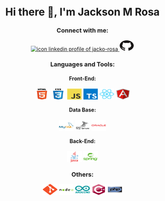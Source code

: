 <h1 align="center">Hi there 👋, I'm Jackson M Rosa</h1>

<section align="center">
    <h3 align="center">Connect with me:</h3>
    <p>
        <a align="center" href="https://www.linkedin.com/in/jackson-machado-rosa-7246a6131/">
            <img height="30" width="40"
                 src="https://cdn.jsdelivr.net/npm/simple-icons@3.0.1/icons/linkedin.svg"
                 alt="icon linkedin profile of jacko-rosa" title="linkedin profile of jacko-rosa"/>
        </a>
        <a align="center" href="https://github.com/jacko-rosa">
            <img  height="30" width="40"
                 src="https://raw.githubusercontent.com/devicons/devicon/9f4f5cdb393299a81125eb5127929ea7bfe42889/icons/github/github-original.svg"
                 alt="icon Github profile of jacko-rosa" title="Github profile of jacko-rosa"/>
        </a>
    </p>
</section>

<section align="center">
    <h3 align="center">Languages and Tools:</h3>
    <div align="center">
        <h4 align="center">Front-End:</h4>
        <img align="center" height="30" width="40"
             src="https://raw.githubusercontent.com/devicons/devicon/9f4f5cdb393299a81125eb5127929ea7bfe42889/icons/html5/html5-original-wordmark.svg"
             alt="icon html5" title="html5"/>
        <img align="center" height="30" width="40"
             src="https://raw.githubusercontent.com/devicons/devicon/9f4f5cdb393299a81125eb5127929ea7bfe42889/icons/css3/css3-original-wordmark.svg"
             alt="icon css3" title="css3"/>
        <img align="center" height="30" width="40"
             src="https://raw.githubusercontent.com/devicons/devicon/9f4f5cdb393299a81125eb5127929ea7bfe42889/icons/javascript/javascript-original.svg"
             alt="icon javascript" title="javascript"/>
        <img align="center" height="30" width="40"
             src="https://raw.githubusercontent.com/devicons/devicon/9f4f5cdb393299a81125eb5127929ea7bfe42889/icons/typescript/typescript-original.svg"
             alt="icon typescript" title="typescript"/>
        <img align="center" height="30" width="40"
             src="https://raw.githubusercontent.com/devicons/devicon/9f4f5cdb393299a81125eb5127929ea7bfe42889/icons/react/react-original.svg"
             alt="icon react" title="react"/>
        <img align="center" height="30" width="40"
             src="https://raw.githubusercontent.com/devicons/devicon/9f4f5cdb393299a81125eb5127929ea7bfe42889/icons/angularjs/angularjs-original.svg"
             alt="icon angular7" title="angular7"/>
    </div>
    <div align="center">
        <h4 align="center">Data Base:</h4>
        <img align="center" height="30" width="40"
             src="https://raw.githubusercontent.com/devicons/devicon/9f4f5cdb393299a81125eb5127929ea7bfe42889/icons/mysql/mysql-original-wordmark.svg"
             alt="icon mysql" title="mysql"/>
        <img align="center" height="30" width="40"
             src="https://raw.githubusercontent.com/devicons/devicon/9f4f5cdb393299a81125eb5127929ea7bfe42889/icons/microsoftsqlserver/microsoftsqlserver-plain-wordmark.svg"
             alt="icon sqlServer" title="sqlServer"/>
        <img align="center" height="30" width="40"
             src="https://raw.githubusercontent.com/devicons/devicon/9f4f5cdb393299a81125eb5127929ea7bfe42889/icons/oracle/oracle-original.svg"
             alt="icon oracle" title="oracle"/>
    </div>
    <div align="center">
        <h4>Back-End:</h4>
        <img align="center" height="30" width="40"
             src="https://raw.githubusercontent.com/devicons/devicon/9f4f5cdb393299a81125eb5127929ea7bfe42889/icons/java/java-original-wordmark.svg"
             alt="icon java" title="java"/>
        <img align="center" height="30" width="40"
             src="https://raw.githubusercontent.com/devicons/devicon/9f4f5cdb393299a81125eb5127929ea7bfe42889/icons/spring/spring-original-wordmark.svg"
             alt="icon spring" title="spring"/>
    </div>
    <div align="center">
        <h3 align="center">Others:</h3>
        <img align="center" height="30" width="40"
             src="https://raw.githubusercontent.com/devicons/devicon/9f4f5cdb393299a81125eb5127929ea7bfe42889/icons/git/git-original.svg"
             alt="icon git" title="git"/>
        <img align="center" height="30" width="40"
              src="https://raw.githubusercontent.com/devicons/devicon/9f4f5cdb393299a81125eb5127929ea7bfe42889/icons/nodejs/nodejs-original-wordmark.svg"
              alt="icon nodeJs" title="nodeJs"/>
        <img align="center" height="30" width="40"
             src="https://raw.githubusercontent.com/devicons/devicon/9f4f5cdb393299a81125eb5127929ea7bfe42889/icons/arduino/arduino-original-wordmark.svg"
             alt="icon arduino" title="arduino"/>
        <img align="center" height="30" width="40"
             src="https://raw.githubusercontent.com/devicons/devicon/9f4f5cdb393299a81125eb5127929ea7bfe42889/icons/cplusplus/cplusplus-original.svg"
             alt="icon c++" title="c++"/>
        <img align="center" height="30" width="40"
             src="https://raw.githubusercontent.com/devicons/devicon/9f4f5cdb393299a81125eb5127929ea7bfe42889/icons/php/php-original.svg"
             alt="icon php" title="php"/>
    </div>
</section>
